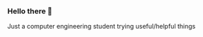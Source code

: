 ### Hello there 👋

<!--
**LordRoyalty/LordRoyalty** is a ✨ _special_ ✨ repository because its `README.md` (this file) appears on your GitHub profile.

Here are some ideas to get you started:

- 🔭 I’m currently working on usefull things
- 🌱 I’m currently learning so much things
- 👯 I’m looking to collaborate on ...
- 🤔 I’m looking for help with ...
- 💬 Ask me about ...
- 📫 How to reach me: ...
- 😄 Pronouns: ...
- ⚡ Fun fact: I am a computer engineering student
-->

Just a computer engineering student trying useful/helpful things
